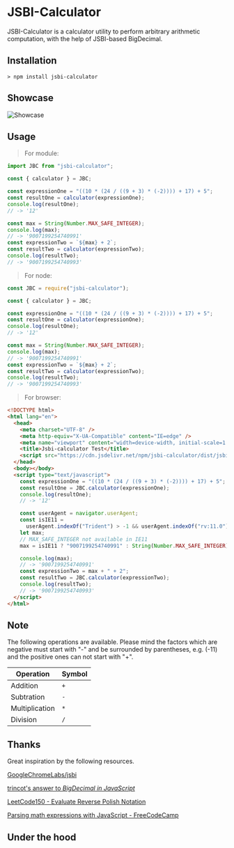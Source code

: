 # JSBI-Calculator

JSBI-Calculator is a calculator utility to perform arbitrary arithmetic computation, with the help of JSBI-based BigDecimal.

## Installation

```
> npm install jsbi-calculator
```

## Showcase

![Showcase](https://i.loli.net/2021/12/03/aADG5LxcZ2fh1vS.png)

## Usage

> For module:

```js
import JBC from "jsbi-calculator";

const { calculator } = JBC;

const expressionOne = "((10 * (24 / ((9 + 3) * (-2)))) + 17) + 5";
const resultOne = calculator(expressionOne);
console.log(resultOne);
// -> '12'

const max = String(Number.MAX_SAFE_INTEGER);
console.log(max);
// -> '9007199254740991'
const expressionTwo = `${max} + 2`;
const resultTwo = calculator(expressionTwo);
console.log(resultTwo);
// -> '9007199254740993'
```

> For node:

```js
const JBC = require("jsbi-calculator");

const { calculator } = JBC;

const expressionOne = "((10 * (24 / ((9 + 3) * (-2)))) + 17) + 5";
const resultOne = calculator(expressionOne);
console.log(resultOne);
// -> '12'

const max = String(Number.MAX_SAFE_INTEGER);
console.log(max);
// -> '9007199254740991'
const expressionTwo = `${max} + 2`;
const resultTwo = calculator(expressionTwo);
console.log(resultTwo);
// -> '9007199254740993'
```

> For browser:

```html
<!DOCTYPE html>
<html lang="en">
  <head>
    <meta charset="UTF-8" />
    <meta http-equiv="X-UA-Compatible" content="IE=edge" />
    <meta name="viewport" content="width=device-width, initial-scale=1.0" />
    <title>Jsbi-calculator Test</title>
    <script src="https://cdn.jsdelivr.net/npm/jsbi-calculator/dist/jsbi-calculator-umd.js"></script>
  </head>
  <body></body>
  <script type="text/javascript">
    const expressionOne = "((10 * (24 / ((9 + 3) * (-2)))) + 17) + 5";
    const resultOne = JBC.calculator(expressionOne);
    console.log(resultOne);
    // -> '12'

    const userAgent = navigator.userAgent;
    const isIE11 =
      userAgent.indexOf("Trident") > -1 && userAgent.indexOf("rv:11.0") > -1;
    let max;
    // MAX_SAFE_INTEGER not available in IE11
    max = isIE11 ? "9007199254740991" : String(Number.MAX_SAFE_INTEGER);

    console.log(max);
    // -> '9007199254740991'
    const expressionTwo = max + " + 2";
    const resultTwo = JBC.calculator(expressionTwo);
    console.log(resultTwo);
    // -> '9007199254740993'
  </script>
</html>
```

## Note

The following operations are available. Please mind the factors which are
negative must start with "-" and be surrounded by parentheses, e.g. (-11) and
the positive ones can not start with "+".

| Operation      | Symbol |
| -------------- | ------ |
| Addition       | `+`    |
| Subtration     | `-`    |
| Multiplication | `*`    |
| Division       | `/`    |

## Thanks

Great inspiration by the following resources.

[GoogleChromeLabs/jsbi](https://github.com/GoogleChromeLabs/jsbi)

[trincot's answer to _BigDecimal in JavaScript_](https://stackoverflow.com/a/66939244/8808175)

[LeetCode150 - Evaluate Reverse Polish Notation](https://leetcode.com/problems/evaluate-reverse-polish-notation/)

[Parsing math expressions with JavaScript - FreeCodeCamp](https://www.freecodecamp.org/news/parsing-math-expressions-with-javascript-7e8f5572276e/)

## Under the hood
